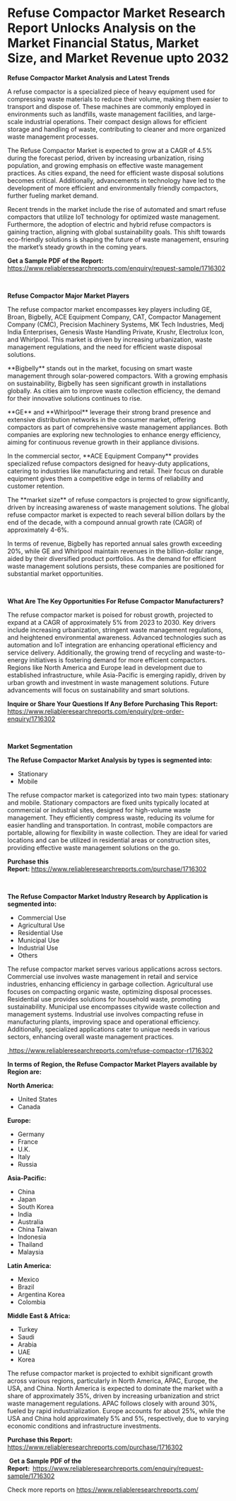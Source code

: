 <p><h1>Refuse Compactor Market Research Report Unlocks Analysis on the Market Financial Status, Market Size, and Market Revenue upto 2032</h1></p><p><strong>Refuse Compactor Market Analysis and Latest Trends</strong></p>
<p><p>A refuse compactor is a specialized piece of heavy equipment used for compressing waste materials to reduce their volume, making them easier to transport and dispose of. These machines are commonly employed in environments such as landfills, waste management facilities, and large-scale industrial operations. Their compact design allows for efficient storage and handling of waste, contributing to cleaner and more organized waste management processes.</p><p>The Refuse Compactor Market is expected to grow at a CAGR of 4.5% during the forecast period, driven by increasing urbanization, rising population, and growing emphasis on effective waste management practices. As cities expand, the need for efficient waste disposal solutions becomes critical. Additionally, advancements in technology have led to the development of more efficient and environmentally friendly compactors, further fueling market demand. </p><p>Recent trends in the market include the rise of automated and smart refuse compactors that utilize IoT technology for optimized waste management. Furthermore, the adoption of electric and hybrid refuse compactors is gaining traction, aligning with global sustainability goals. This shift towards eco-friendly solutions is shaping the future of waste management, ensuring the market’s steady growth in the coming years.</p></p>
<p><strong>Get a Sample PDF of the Report:&nbsp;</strong> <a href="https://www.reliableresearchreports.com/enquiry/request-sample/1716302?utm_campaign=2797&utm_medium=2&utm_source=Github&utm_content=ia&utm_term=10042025&utm_id=refuse-compactor">https://www.reliableresearchreports.com/enquiry/request-sample/1716302</a></p>
<p>&nbsp;</p>
<p><strong>Refuse Compactor Major Market Players</strong></p>
<p><p>The refuse compactor market encompasses key players including GE, Broan, Bigbelly, ACE Equipment Company, CAT, Compactor Management Company (CMC), Precision Machinery Systems, MK Tech Industries, Medj India Enterprises, Genesis Waste Handling Private, Krushr, Electrolux Icon, and Whirlpool. This market is driven by increasing urbanization, waste management regulations, and the need for efficient waste disposal solutions.</p><p>**Bigbelly** stands out in the market, focusing on smart waste management through solar-powered compactors. With a growing emphasis on sustainability, Bigbelly has seen significant growth in installations globally. As cities aim to improve waste collection efficiency, the demand for their innovative solutions continues to rise.</p><p>**GE** and **Whirlpool** leverage their strong brand presence and extensive distribution networks in the consumer market, offering compactors as part of comprehensive waste management appliances. Both companies are exploring new technologies to enhance energy efficiency, aiming for continuous revenue growth in their appliance divisions.</p><p>In the commercial sector, **ACE Equipment Company** provides specialized refuse compactors designed for heavy-duty applications, catering to industries like manufacturing and retail. Their focus on durable equipment gives them a competitive edge in terms of reliability and customer retention.</p><p>The **market size** of refuse compactors is projected to grow significantly, driven by increasing awareness of waste management solutions. The global refuse compactor market is expected to reach several billion dollars by the end of the decade, with a compound annual growth rate (CAGR) of approximately 4-6%.</p><p>In terms of revenue, Bigbelly has reported annual sales growth exceeding 20%, while GE and Whirlpool maintain revenues in the billion-dollar range, aided by their diversified product portfolios. As the demand for efficient waste management solutions persists, these companies are positioned for substantial market opportunities.</p></p>
<p>&nbsp;</p>
<p><strong>What Are The Key Opportunities For Refuse Compactor Manufacturers?</strong></p>
<p><p>The refuse compactor market is poised for robust growth, projected to expand at a CAGR of approximately 5% from 2023 to 2030. Key drivers include increasing urbanization, stringent waste management regulations, and heightened environmental awareness. Advanced technologies such as automation and IoT integration are enhancing operational efficiency and service delivery. Additionally, the growing trend of recycling and waste-to-energy initiatives is fostering demand for more efficient compactors. Regions like North America and Europe lead in development due to established infrastructure, while Asia-Pacific is emerging rapidly, driven by urban growth and investment in waste management solutions. Future advancements will focus on sustainability and smart solutions.</p></p>
<p><strong>Inquire or Share Your Questions If Any Before Purchasing This Report:</strong> <a href="https://www.reliableresearchreports.com/enquiry/pre-order-enquiry/1716302?utm_campaign=2797&utm_medium=2&utm_source=Github&utm_content=ia&utm_term=10042025&utm_id=refuse-compactor">https://www.reliableresearchreports.com/enquiry/pre-order-enquiry/1716302</a></p>
<p>&nbsp;</p>
<p><strong>Market Segmentation</strong></p>
<p><strong>The Refuse Compactor Market Analysis by types is segmented into:</strong></p>
<p><ul><li>Stationary</li><li>Mobile</li></ul></p>
<p><p>The refuse compactor market is categorized into two main types: stationary and mobile. Stationary compactors are fixed units typically located at commercial or industrial sites, designed for high-volume waste management. They efficiently compress waste, reducing its volume for easier handling and transportation. In contrast, mobile compactors are portable, allowing for flexibility in waste collection. They are ideal for varied locations and can be utilized in residential areas or construction sites, providing effective waste management solutions on the go.</p></p>
<p><strong>Purchase this Report:&nbsp;</strong><a href="https://www.reliableresearchreports.com/purchase/1716302?utm_campaign=2797&utm_medium=2&utm_source=Github&utm_content=ia&utm_term=10042025&utm_id=refuse-compactor">https://www.reliableresearchreports.com/purchase/1716302</a></p>
<p>&nbsp;</p>
<p><strong>The Refuse Compactor Market Industry Research by Application is segmented into:</strong></p>
<p><ul><li>Commercial Use</li><li>Agricultural Use</li><li>Residential Use</li><li>Municipal Use</li><li>Industrial Use</li><li>Others</li></ul></p>
<p><p>The refuse compactor market serves various applications across sectors. Commercial use involves waste management in retail and service industries, enhancing efficiency in garbage collection. Agricultural use focuses on compacting organic waste, optimizing disposal processes. Residential use provides solutions for household waste, promoting sustainability. Municipal use encompasses citywide waste collection and management systems. Industrial use involves compacting refuse in manufacturing plants, improving space and operational efficiency. Additionally, specialized applications cater to unique needs in various sectors, enhancing overall waste management practices.</p></p>
<p><a href="https://www.reliableresearchreports.com/refuse-compactor-r1716302?utm_campaign=2797&utm_medium=2&utm_source=Github&utm_content=ia&utm_term=10042025&utm_id=refuse-compactor">&nbsp;https://www.reliableresearchreports.com/refuse-compactor-r1716302</a></p>
<p><strong>In terms of Region, the Refuse Compactor Market Players available by Region are:</strong></p>
<p>
    <p> <strong> North America: </strong>
        <ul>
            <li>United States</li>
            <li>Canada</li>
        </ul>
        </p> 
    <p> <strong> Europe: </strong>
        <ul>
            <li>Germany</li>
            <li>France</li>
            <li>U.K.</li>
            <li>Italy</li>
            <li>Russia</li>
        </ul>
        </p> 
    <p> <strong> Asia-Pacific: </strong>
        <ul>
            <li>China</li>
            <li>Japan</li>
            <li>South Korea</li>
            <li>India</li>
            <li>Australia</li>
            <li>China Taiwan</li>
            <li>Indonesia</li>
            <li>Thailand</li>
            <li>Malaysia</li>
        </ul>
        </p> 
    <p> <strong> Latin America: </strong>
        <ul>
            <li>Mexico</li>
            <li>Brazil</li>
            <li>Argentina Korea</li>
            <li>Colombia</li>
        </ul>
        </p> 
    <p> <strong> Middle East & Africa: </strong>
        <ul>
            <li>Turkey</li>
            <li>Saudi</li>
            <li>Arabia</li>
            <li>UAE</li>
            <li>Korea</li>
        </ul>
    </p>
    </p>
<p><p>The refuse compactor market is projected to exhibit significant growth across various regions, particularly in North America, APAC, Europe, the USA, and China. North America is expected to dominate the market with a share of approximately 35%, driven by increasing urbanization and strict waste management regulations. APAC follows closely with around 30%, fueled by rapid industrialization. Europe accounts for about 25%, while the USA and China hold approximately 5% and 5%, respectively, due to varying economic conditions and infrastructure investments.</p></p>
<p><strong>Purchase this Report: </strong><a href="https://www.reliableresearchreports.com/purchase/1716302?utm_campaign=2797&utm_medium=2&utm_source=Github&utm_content=ia&utm_term=10042025&utm_id=refuse-compactor">https://www.reliableresearchreports.com/purchase/1716302</a></p>
<p>&nbsp;<strong>Get a Sample PDF of the Report:&nbsp;&nbsp;</strong><a href="https://www.reliableresearchreports.com/enquiry/request-sample/1716302?utm_campaign=2797&utm_medium=2&utm_source=Github&utm_content=ia&utm_term=10042025&utm_id=refuse-compactor">https://www.reliableresearchreports.com/enquiry/request-sample/1716302</a></p>
<p><strong></strong></p>
<p>Check more reports on <a href="https://www.reliableresearchreports.com/?utm_campaign=2797&utm_medium=2&utm_source=Github&utm_content=ia&utm_term=10042025&utm_id=refuse-compactor">https://www.reliableresearchreports.com/</a></p>